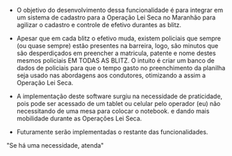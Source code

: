 - O objetivo do desenvolvimento dessa funcionalidade é para integrar em um sistema de cadastro para a Operação Lei Seca no Maranhão para agilizar o cadastro e controle de efetivo durantes as blitz.

- Apesar que em cada blitz o efetivo muda, existem policiais que sempre (ou quase sempre) estão presentes na barreira, logo, são minutos que são desperdiçados em preencher a matricula, patente e nome destes mesmos policiais EM TODAS AS BLITZ. O intuito é criar um banco de dados de policiais para que o tempo gasto no preenchimento da planilha seja usado nas abordagens aos condutores, otimizando a assim a Operação Lei Seca.

- A implementação deste software surgiu na necessidade de praticidade, pois pode ser acessado de um tablet ou celular pelo operador (eu) não necessitando de uma mesa para colocar o notebook. e dando mais mobilidade durante as Operações Lei Seca.

- Futuramente serão implementadas o restante das funcionalidades.

"Se há uma necessidade, atenda"